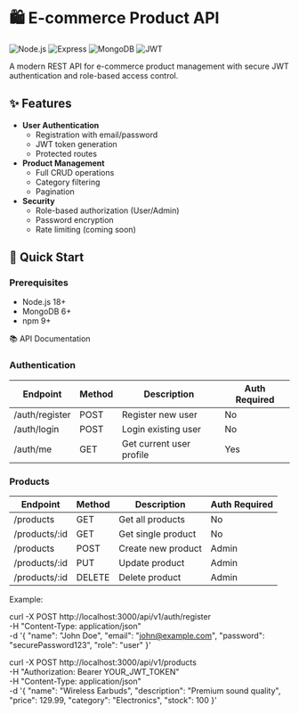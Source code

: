 # 🛍️ E-commerce Product API

![Node.js](https://img.shields.io/badge/Node.js-18-green)
![Express](https://img.shields.io/badge/Express-4-blue)
![MongoDB](https://img.shields.io/badge/MongoDB-6-orange)
![JWT](https://img.shields.io/badge/JWT-Auth-purple)

A modern REST API for e-commerce product management with secure JWT authentication and role-based access control.

## ✨ Features

- **User Authentication**
  - Registration with email/password
  - JWT token generation
  - Protected routes
- **Product Management**
  - Full CRUD operations
  - Category filtering
  - Pagination
- **Security**
  - Role-based authorization (User/Admin)
  - Password encryption
  - Rate limiting (coming soon)

## 🚀 Quick Start

### Prerequisites
- Node.js 18+
- MongoDB 6+
- npm 9+

📚 API Documentation

### Authentication

| Endpoint         | Method | Description                | Auth Required |
|------------------|--------|----------------------------|---------------|
| /auth/register   | POST   | Register new user          | No            |
| /auth/login      | POST   | Login existing user        | No            |
| /auth/me         | GET    | Get current user profile   | Yes           |

### Products

| Endpoint         | Method | Description                | Auth Required |
|------------------|--------|----------------------------|---------------|
| /products        | GET    | Get all products           | No            |
| /products/:id    | GET    | Get single product         | No            |
| /products        | POST   | Create new product         | Admin         |
| /products/:id    | PUT    | Update product             | Admin         |
| /products/:id    | DELETE | Delete product             | Admin         |


Example:

curl -X POST http://localhost:3000/api/v1/auth/register \
  -H "Content-Type: application/json" \
  -d '{
    "name": "John Doe",
    "email": "john@example.com",
    "password": "securePassword123",
    "role": "user"
  }'


  curl -X POST http://localhost:3000/api/v1/products \
  -H "Authorization: Bearer YOUR_JWT_TOKEN" \
  -H "Content-Type: application/json" \
  -d '{
    "name": "Wireless Earbuds",
    "description": "Premium sound quality",
    "price": 129.99,
    "category": "Electronics",
    "stock": 100
  }'
